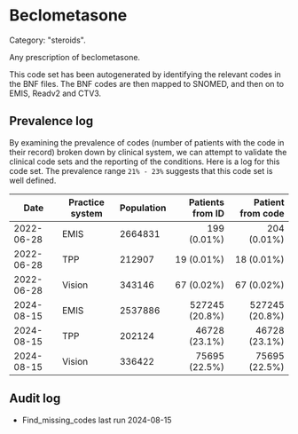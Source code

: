 # Beclometasone

Category: "steroids".

Any prescription of beclometasone.

This code set has been autogenerated by identifying the relevant codes in the BNF files. The BNF codes are then mapped to SNOMED, and then on to EMIS, Readv2 and CTV3.

## Prevalence log

By examining the prevalence of codes (number of patients with the code in their record) broken down by clinical system, we can attempt to validate the clinical code sets and the reporting of the conditions. Here is a log for this code set. The prevalence range `21% - 23%` suggests that this code set is well defined.

| Date       | Practice system | Population | Patients from ID | Patient from code |
| ---------- | --------------- | ---------- | ---------------: | ----------------: |
| 2022-06-28 | EMIS            | 2664831    |      199 (0.01%) |       204 (0.01%) |
| 2022-06-28 | TPP             | 212907     |       19 (0.01%) |        18 (0.01%) |
| 2022-06-28 | Vision          | 343146     |       67 (0.02%) |        67 (0.02%) |
| 2024-08-15 | EMIS            | 2537886    |   527245 (20.8%) |    527245 (20.8%) |
| 2024-08-15 | TPP             | 202124     |    46728 (23.1%) |     46728 (23.1%) |
| 2024-08-15 | Vision          | 336422     |    75695 (22.5%) |     75695 (22.5%) |

## Audit log

- Find_missing_codes last run 2024-08-15
